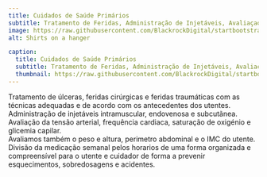 ```yaml
---
title: Cuidados de Saúde Primários
subtitle: Tratamento de Feridas, Administração de Injetáveis, Avaliaçao de Sinais Vitais e Medicação Semanal
image: https://raw.githubusercontent.com/BlackrockDigital/startbootstrap-agency/master/src/assets/img/portfolio/01-full.jpg
alt: Shirts on a hanger

caption:
  title: Cuidados de Saúde Primários
  subtitle: Tratamento de Feridas, Administração de Injetáveis, Avaliaçao de Sinais Vitais e Medicação Semanal
  thumbnail: https://raw.githubusercontent.com/BlackrockDigital/startbootstrap-agency/master/src/assets/img/portfolio/01-thumbnail.jpg
---
```

Tratamento de úlceras, feridas cirúrgicas e feridas traumáticas com as técnicas adequadas e de acordo com os antecedentes dos utentes.
Administração de injetáveis intramuscular, endovenosa e subcutãnea.
Avaliação da tensão arterial, frequência cardiaca, saturação de oxigénio e glicemia capilar.  
Avaliamos também o peso e altura, perimetro abdominal e o IMC do utente. 
Divisão da medicação semanal pelos horarios de uma forma organizada e compreensível para o utente e cuidador de forma a prevenir esquecimentos, sobredosagens e acidentes. 

<!-- {:.list-inline} -->
<!-- - Date: January 2017 -->
<!-- - Client: Threads -->
<!-- - Category: Illustration -->